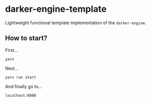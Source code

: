 # darker-engine-template

Lightweight functional template implementation of the `darker-engine`.

## How to start?

First...

`yarn`

Next...

`yarn run start`

And finally go to...

`localhost:8080`
